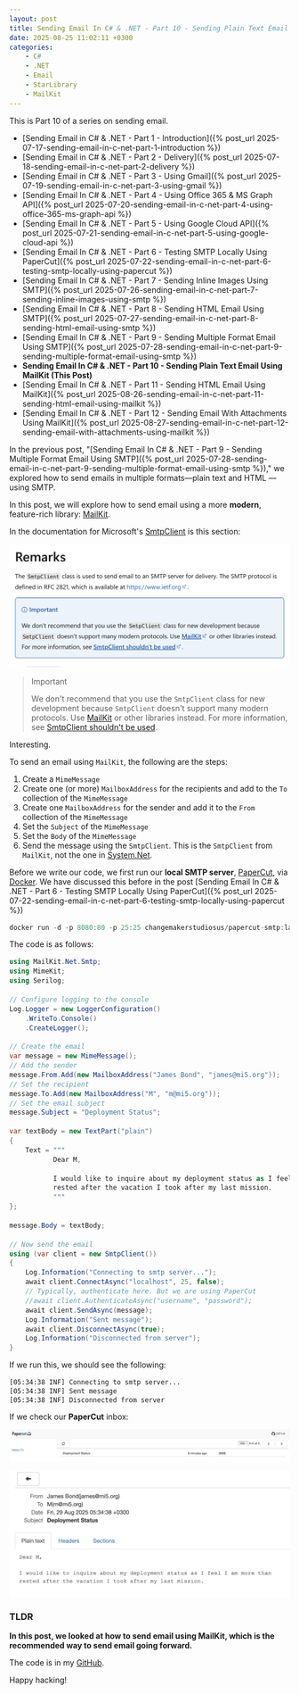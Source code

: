 ```yaml
---
layout: post
title: Sending Email In C# & .NET - Part 10 - Sending Plain Text Email Using MailKit
date: 2025-08-25 11:02:11 +0300
categories:
    - C#
    - .NET
    - Email
    - StarLibrary
    - MailKit
---
```


This is Part 10 of a series on sending email.

- [Sending Email in C# & .NET  - Part 1 - Introduction]({% post_url 2025-07-17-sending-email-in-c-net-part-1-introduction %})
- [Sending Email in C# & .NET - Part 2 - Delivery]({% post_url 2025-07-18-sending-email-in-c-net-part-2-delivery %})
- [Sending Email in C# & .NET - Part 3 - Using Gmail]({% post_url 2025-07-19-sending-email-in-c-net-part-3-using-gmail %})
- [Sending Email In C# & .NET - Part 4 - Using Office 365 & MS Graph API]({% post_url 2025-07-20-sending-email-in-c-net-part-4-using-office-365-ms-graph-api %})
- [Sending Email In C# & .NET - Part 5 - Using Google Cloud API]({% post_url 2025-07-21-sending-email-in-c-net-part-5-using-google-cloud-api %})
- [Sending Email In C# & .NET - Part 6 - Testing SMTP Locally  Using PaperCut]({% post_url 2025-07-22-sending-email-in-c-net-part-6-testing-smtp-locally-using-papercut %})
- [Sending Email In C# & .NET - Part 7 - Sending Inline Images Using SMTP]({% post_url 2025-07-26-sending-email-in-c-net-part-7-sending-inline-images-using-smtp %})
- [Sending Email In C# & .NET - Part 8 - Sending HTML Email Using SMTP]({% post_url 2025-07-27-sending-email-in-c-net-part-8-sending-html-email-using-smtp %})
- [Sending Email In C# & .NET - Part 9 - Sending Multiple Format Email Using SMTP]({% post_url 2025-07-28-sending-email-in-c-net-part-9-sending-multiple-format-email-using-smtp %})
- **Sending Email In C# & .NET - Part 10 - Sending Plain Text Email Using MailKit (This Post)**
- [Sending Email In C# & .NET - Part 11 - Sending HTML Email Using MailKit]({% post_url 2025-08-26-sending-email-in-c-net-part-11-sending-html-email-using-mailkit %})
- [Sending Email In C# & .NET - Part 12 - Sending Email With Attachments Using MailKit]({% post_url 2025-08-27-sending-email-in-c-net-part-12-sending-email-with-attachments-using-mailkit %}) 

In the previous post, "[Sending Email In C# & .NET - Part 9 - Sending Multiple Format Email Using SMTP]({% post_url 2025-07-28-sending-email-in-c-net-part-9-sending-multiple-format-email-using-smtp %})," we explored how to send emails in multiple formats—plain text and HTML — using SMTP.

In this post, we will explore how to send email using a more **modern**, feature-rich library: [MailKit](https://www.nuget.org/packages/mailkit/).

In the documentation for Microsoft's [SmtpClient](https://learn.microsoft.com/en-us/dotnet/api/system.net.mail.smtpclient?view=net-9.0) is this section:

![SMTPClientDontUse](../images/2025/08/SMTPClientDontUse.png)

> Important
>
> We don't recommend that you use the `SmtpClient` class for new development because `SmtpClient` doesn't support many modern protocols. Use [MailKit](https://github.com/jstedfast/MailKit) or other libraries instead. For more information, see [SmtpClient shouldn't be used](https://github.com/dotnet/platform-compat/blob/master/docs/DE0005.md).

Interesting.

To send an email using `MailKit`, the following are the steps:

1. Create a `MimeMessage`
2. Create one (or more) `MailboxAddress` for the recipients and add to the `To` collection of the `MimeMessage`
3. Create one `MailboxAddress` for the sender and add it to the `From` collection of the `MimeMessage`
4. Set  the `Subject` of the `MimeMessage`
5. Set the `Body` of the `MimeMessage`
6. Send the message using the `SmtpClient`. This is the `SmtpClient` from `MailKit`, not the one in [System.Net](https://learn.microsoft.com/en-us/dotnet/api/system.net.mail.smtpclient?view=net-9.0).

Before we write our code, we first run our **local SMTP server**, [PaperCut](https://github.com/ChangemakerStudios/Papercut-SMTP), via [Docker](https://www.docker.com/). We have discussed this before in the post [Sending Email In C# & .NET - Part 6 - Testing SMTP Locally Using PaperCut]({% post_url 2025-07-22-sending-email-in-c-net-part-6-testing-smtp-locally-using-papercut %})

```c#
docker run -d -p 8080:80 -p 25:25 changemakerstudiosus/papercut-smtp:latest
```

The code is as follows:

```c#
using MailKit.Net.Smtp;
using MimeKit;
using Serilog;

// Configure logging to the console
Log.Logger = new LoggerConfiguration()
    .WriteTo.Console()
    .CreateLogger();

// Create the email
var message = new MimeMessage();
// Add the sender
message.From.Add(new MailboxAddress("James Bond", "james@mi5.org"));
// Set the recipient
message.To.Add(new MailboxAddress("M", "m@mi5.org"));
// Set the email subject
message.Subject = "Deployment Status";

var textBody = new TextPart("plain")
{
    Text = """
           Dear M,

           I would like to inquire about my deployment status as I feel I am more than
           rested after the vacation I took after my last mission.
           """
};

message.Body = textBody;

// Now send the email
using (var client = new SmtpClient())
{
    Log.Information("Connecting to smtp server...");
    await client.ConnectAsync("localhost", 25, false);
    // Typically, authenticate here. But we are using PaperCut 
    //await client.AuthenticateAsync("username", "password");
    await client.SendAsync(message);
    Log.Information("Sent message");
    await client.DisconnectAsync(true);
    Log.Information("Disconnected from server");
}
```

If we run this, we should see the following:

```plaintext
[05:34:38 INF] Connecting to smtp server...
[05:34:38 INF] Sent message
[05:34:38 INF] Disconnected from server
```

If we check our **PaperCut** inbox:

![MailKitPlainText](../images/2025/08/MailKitPlainText.png)

![MailKitPlainTextDetails](../images/2025/08/MailKitPlainTextDetails.png)

### TLDR

**In this post, we looked at how to send email using MailKit, which is the recommended way to send email going forward.**

The code is in my [GitHub](https://github.com/conradakunga/BlogCode/tree/master/2025-08-25%20-%20MailKit%20Email).

Happy hacking!
